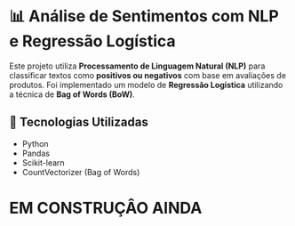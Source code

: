 # 📊 Análise de Sentimentos com NLP e Regressão Logística

Este projeto utiliza **Processamento de Linguagem Natural (NLP)** para classificar textos como **positivos ou negativos** com base em avaliações de produtos. Foi implementado um modelo de **Regressão Logística** utilizando a técnica de **Bag of Words (BoW)**.

## 📝 Tecnologias Utilizadas

- Python
- Pandas
- Scikit-learn
- CountVectorizer (Bag of Words)

# EM CONSTRUÇÂO AINDA
